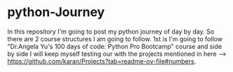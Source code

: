 # python-Journey
In this repository I'm going to post my python journey of day by day. So there are 2 course structures I am going to follow. 
1st is I'm going to follow "Dr.Angela Yu's 100 days of code: Python Pro Bootcamp" course and side by side I will keep myself testing our with the projects mentioned in here --> https://github.com/karan/Projects?tab=readme-ov-file#numbers.
